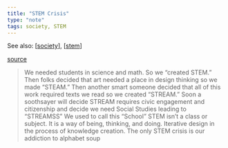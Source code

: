 ```yaml
---
title: "STEM Crisis"
type: "note"
tags: society, STEM 
---
```


See also: [[society]], [[stem]]

[source](https://medium.com/@jgmac1106/the-stem-crisis-349deacbb578#.wshsqndbo)

> We needed students in science and math. So we “created STEM.”
> Then folks decided that art needed a place in design thinking so we made “STEAM.”
> Then another smart someone decided that all of this work required texts we read so we created “STREAM.”
> Soon a soothsayer will decide STREAM requires civic engagement and citizenship and decide we need Social Studies leading to “STREAMSS”
> We used to call this “School”
> STEM isn’t a class or subject. It is a way of being, thinking, and doing.
> Iterative design in the process of knowledge creation.
> The only STEM crisis is our addiction to alphabet soup 





[//begin]: # "Autogenerated link references for markdown compatibility"
[society]: society "Society"
[stem]: ../Teaching/stem "STEM"
[//end]: # "Autogenerated link references"